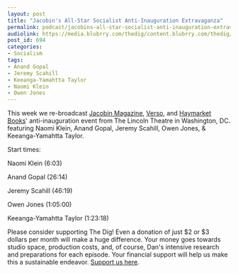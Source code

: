 ```yaml
---
layout: post
title: "Jacobin's All-Star Socialist Anti-Inauguration Extravaganza"
permalink: podcast/jacobins-all-star-socialist-anti-inauguration-extravaganza
audiolink: https://media.blubrry.com/thedig/content.blubrry.com/thedig/The_Dig_-_EP7.mp3
post_id: 694
categories: 
- Socialism
tags: 
- Anand Gopal
- Jeremy Scahill
- Keeanga-Yamahtta Taylor
- Naomi Klein
- Owen Jones
---
```


This week we re-broadcast 
[Jacobin Magazine](https://www.jacobinmag.com), 
[Verso](https://www.versobooks.com/), and 
[Haymarket Books](https://www.haymarketbooks.org/)' anti-inauguration event from The Lincoln Theatre in Washington, DC. featuring Naomi Klein, Anand Gopal, Jeremy Scahill, Owen Jones, & Keeanga-Yamahtta Taylor.

Start times:

Naomi Klein (6:03)

Anand Gopal (26:14)

Jeremy Scahill (46:19)

Owen Jones (1:05:00)

Keeanga-Yamahtta Taylor (1:23:18)

Please consider supporting The Dig! Even a donation of just $2 or $3 dollars per month will make a huge difference. Your money goes towards studio space, production costs, and, of course, Dan's intensive research and preparations for each episode. Your financial support will help us make this a sustainable endeavor. 
[Support us here](patreon.com/user?u=4839800).